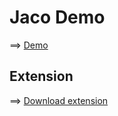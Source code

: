 # Jaco Demo

==> [Demo](https://hajaulee.github.io/jaco)

## Extension

==> [Download extension](https://github.com/hajaulee/jaco/raw/refs/heads/main/exntesion.crx)